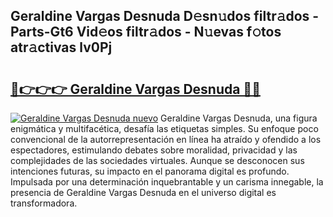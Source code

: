 ## Geraldine Vargas Desnuda D𝚎sn𝚞dos filtr𝚊dos - Parts-Gt6 Vid𝚎os filtr𝚊dos - N𝚞evas f𝚘tos atr𝚊ctivas lv0Pj

# <h2><a href="http://mb5bkve.tromn.icu/?c=Geraldine+Vargas+Desnuda">🔗👉👉👉 Geraldine Vargas Desnuda 🔗🔗</a></h2>

[![Geraldine Vargas Desnuda nuevo](https://i.imgur.com/pEAQMta.gif)](http://mb5bkve.tromn.icu/?c=Geraldine+Vargas+Desnuda)
Geraldine Vargas Desnuda, una figura enigmática y multifacética, desafía las etiquetas simples. Su enfoque poco convencional de la autorrepresentación en línea ha atraído y ofendido a los espectadores, estimulando debates sobre moralidad, privacidad y las complejidades de las sociedades virtuales. Aunque se desconocen sus intenciones futuras, su impacto en el panorama digital es profundo. Impulsada por una determinación inquebrantable y un carisma innegable, la presencia de Geraldine Vargas Desnuda en el universo digital es transformadora.
